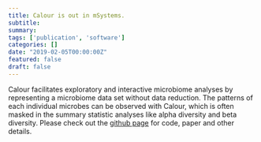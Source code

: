 ```yaml
---
title: Calour is out in mSystems.
subtitle:
summary:
tags: ['publication', 'software']
categories: []
date: "2019-02-05T00:00:00Z"
featured: false
draft: false
---
```


Calour facilitates exploratory and interactive microbiome analyses by representing a microbiome data set without data reduction. The patterns of each individual microbes can be observed with Calour, which is often masked in the summary statistic analyses like alpha diversity and beta diversity. Please check out the [github page](https://github.com/biocore/calour) for code, paper and other details.

